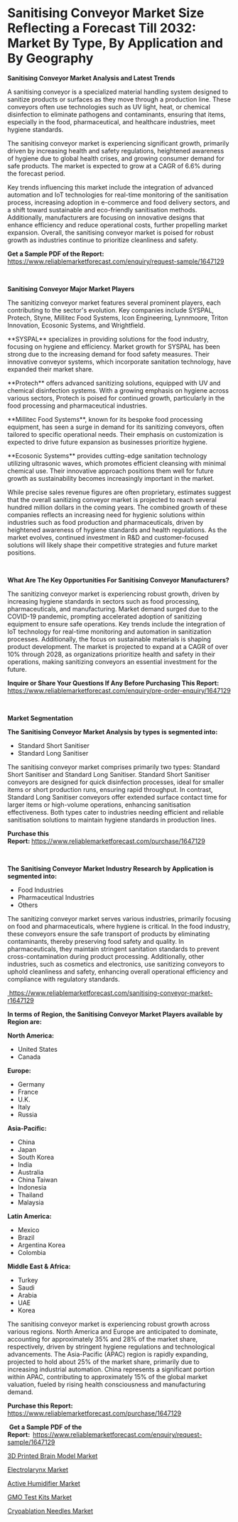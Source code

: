 <p><h1>Sanitising Conveyor Market Size Reflecting a Forecast Till 2032: Market By Type, By Application and By Geography</h1></p><p><strong>Sanitising Conveyor Market Analysis and Latest Trends</strong></p>
<p><p>A sanitising conveyor is a specialized material handling system designed to sanitize products or surfaces as they move through a production line. These conveyors often use technologies such as UV light, heat, or chemical disinfection to eliminate pathogens and contaminants, ensuring that items, especially in the food, pharmaceutical, and healthcare industries, meet hygiene standards.</p><p>The sanitising conveyor market is experiencing significant growth, primarily driven by increasing health and safety regulations, heightened awareness of hygiene due to global health crises, and growing consumer demand for safe products. The market is expected to grow at a CAGR of 6.6% during the forecast period. </p><p>Key trends influencing this market include the integration of advanced automation and IoT technologies for real-time monitoring of the sanitisation process, increasing adoption in e-commerce and food delivery sectors, and a shift toward sustainable and eco-friendly sanitisation methods. Additionally, manufacturers are focusing on innovative designs that enhance efficiency and reduce operational costs, further propelling market expansion. Overall, the sanitising conveyor market is poised for robust growth as industries continue to prioritize cleanliness and safety.</p></p>
<p><strong>Get a Sample PDF of the Report:&nbsp;</strong> <a href="https://www.reliablemarketforecast.com/enquiry/request-sample/1647129?utm_campaign=3445&utm_medium=2&utm_source=Github&utm_content=ia&utm_term=10042025&utm_id=sanitising-conveyor">https://www.reliablemarketforecast.com/enquiry/request-sample/1647129</a></p>
<p>&nbsp;</p>
<p><strong>Sanitising Conveyor Major Market Players</strong></p>
<p><p>The sanitizing conveyor market features several prominent players, each contributing to the sector's evolution. Key companies include SYSPAL, Protech, Styne, Millitec Food Systems, Icon Engineering, Lynnmoore, Triton Innovation, Ecosonic Systems, and Wrightfield. </p><p>**SYSPAL** specializes in providing solutions for the food industry, focusing on hygiene and efficiency. Market growth for SYSPAL has been strong due to the increasing demand for food safety measures. Their innovative conveyor systems, which incorporate sanitation technology, have expanded their market share. </p><p>**Protech** offers advanced sanitizing solutions, equipped with UV and chemical disinfection systems. With a growing emphasis on hygiene across various sectors, Protech is poised for continued growth, particularly in the food processing and pharmaceutical industries. </p><p>**Millitec Food Systems**, known for its bespoke food processing equipment, has seen a surge in demand for its sanitizing conveyors, often tailored to specific operational needs. Their emphasis on customization is expected to drive future expansion as businesses prioritize hygiene.</p><p>**Ecosonic Systems** provides cutting-edge sanitation technology utilizing ultrasonic waves, which promotes efficient cleansing with minimal chemical use. Their innovative approach positions them well for future growth as sustainability becomes increasingly important in the market.</p><p>While precise sales revenue figures are often proprietary, estimates suggest that the overall sanitizing conveyor market is projected to reach several hundred million dollars in the coming years. The combined growth of these companies reflects an increasing need for hygienic solutions within industries such as food production and pharmaceuticals, driven by heightened awareness of hygiene standards and health regulations. As the market evolves, continued investment in R&D and customer-focused solutions will likely shape their competitive strategies and future market positions.</p></p>
<p>&nbsp;</p>
<p><strong>What Are The Key Opportunities For Sanitising Conveyor Manufacturers?</strong></p>
<p><p>The sanitizing conveyor market is experiencing robust growth, driven by increasing hygiene standards in sectors such as food processing, pharmaceuticals, and manufacturing. Market demand surged due to the COVID-19 pandemic, prompting accelerated adoption of sanitizing equipment to ensure safe operations. Key trends include the integration of IoT technology for real-time monitoring and automation in sanitization processes. Additionally, the focus on sustainable materials is shaping product development. The market is projected to expand at a CAGR of over 10% through 2028, as organizations prioritize health and safety in their operations, making sanitizing conveyors an essential investment for the future.</p></p>
<p><strong>Inquire or Share Your Questions If Any Before Purchasing This Report:</strong> <a href="https://www.reliablemarketforecast.com/enquiry/pre-order-enquiry/1647129?utm_campaign=3445&utm_medium=2&utm_source=Github&utm_content=ia&utm_term=10042025&utm_id=sanitising-conveyor">https://www.reliablemarketforecast.com/enquiry/pre-order-enquiry/1647129</a></p>
<p>&nbsp;</p>
<p><strong>Market Segmentation</strong></p>
<p><strong>The Sanitising Conveyor Market Analysis by types is segmented into:</strong></p>
<p><ul><li>Standard Short Sanitiser</li><li>Standard Long Sanitiser</li></ul></p>
<p><p>The sanitising conveyor market comprises primarily two types: Standard Short Sanitiser and Standard Long Sanitiser. Standard Short Sanitiser conveyors are designed for quick disinfection processes, ideal for smaller items or short production runs, ensuring rapid throughput. In contrast, Standard Long Sanitiser conveyors offer extended surface contact time for larger items or high-volume operations, enhancing sanitisation effectiveness. Both types cater to industries needing efficient and reliable sanitisation solutions to maintain hygiene standards in production lines.</p></p>
<p><strong>Purchase this Report:&nbsp;</strong><a href="https://www.reliablemarketforecast.com/purchase/1647129?utm_campaign=3445&utm_medium=2&utm_source=Github&utm_content=ia&utm_term=10042025&utm_id=sanitising-conveyor">https://www.reliablemarketforecast.com/purchase/1647129</a></p>
<p>&nbsp;</p>
<p><strong>The Sanitising Conveyor Market Industry Research by Application is segmented into:</strong></p>
<p><ul><li>Food Industries</li><li>Pharmaceutical Industries</li><li>Others</li></ul></p>
<p><p>The sanitizing conveyor market serves various industries, primarily focusing on food and pharmaceuticals, where hygiene is critical. In the food industry, these conveyors ensure the safe transport of products by eliminating contaminants, thereby preserving food safety and quality. In pharmaceuticals, they maintain stringent sanitation standards to prevent cross-contamination during product processing. Additionally, other industries, such as cosmetics and electronics, use sanitizing conveyors to uphold cleanliness and safety, enhancing overall operational efficiency and compliance with regulatory standards.</p></p>
<p><a href="https://www.reliablemarketforecast.com/sanitising-conveyor-market-r1647129?utm_campaign=3445&utm_medium=2&utm_source=Github&utm_content=ia&utm_term=10042025&utm_id=sanitising-conveyor">&nbsp;https://www.reliablemarketforecast.com/sanitising-conveyor-market-r1647129</a></p>
<p><strong>In terms of Region, the Sanitising Conveyor Market Players available by Region are:</strong></p>
<p>
    <p> <strong> North America: </strong>
        <ul>
            <li>United States</li>
            <li>Canada</li>
        </ul>
        </p> 
    <p> <strong> Europe: </strong>
        <ul>
            <li>Germany</li>
            <li>France</li>
            <li>U.K.</li>
            <li>Italy</li>
            <li>Russia</li>
        </ul>
        </p> 
    <p> <strong> Asia-Pacific: </strong>
        <ul>
            <li>China</li>
            <li>Japan</li>
            <li>South Korea</li>
            <li>India</li>
            <li>Australia</li>
            <li>China Taiwan</li>
            <li>Indonesia</li>
            <li>Thailand</li>
            <li>Malaysia</li>
        </ul>
        </p> 
    <p> <strong> Latin America: </strong>
        <ul>
            <li>Mexico</li>
            <li>Brazil</li>
            <li>Argentina Korea</li>
            <li>Colombia</li>
        </ul>
        </p> 
    <p> <strong> Middle East & Africa: </strong>
        <ul>
            <li>Turkey</li>
            <li>Saudi</li>
            <li>Arabia</li>
            <li>UAE</li>
            <li>Korea</li>
        </ul>
    </p>
    </p>
<p><p>The sanitising conveyor market is experiencing robust growth across various regions. North America and Europe are anticipated to dominate, accounting for approximately 35% and 28% of the market share, respectively, driven by stringent hygiene regulations and technological advancements. The Asia-Pacific (APAC) region is rapidly expanding, projected to hold about 25% of the market share, primarily due to increasing industrial automation. China represents a significant portion within APAC, contributing to approximately 15% of the global market valuation, fueled by rising health consciousness and manufacturing demand.</p></p>
<p><strong>Purchase this Report: </strong><a href="https://www.reliablemarketforecast.com/purchase/1647129?utm_campaign=3445&utm_medium=2&utm_source=Github&utm_content=ia&utm_term=10042025&utm_id=sanitising-conveyor">https://www.reliablemarketforecast.com/purchase/1647129</a></p>
<p>&nbsp;<strong>Get a Sample PDF of the Report:&nbsp;&nbsp;</strong><a href="https://www.reliablemarketforecast.com/enquiry/request-sample/1647129?utm_campaign=3445&utm_medium=2&utm_source=Github&utm_content=ia&utm_term=10042025&utm_id=sanitising-conveyor">https://www.reliablemarketforecast.com/enquiry/request-sample/1647129</a></p>
<p><strong></strong></p>
<p><p><a href="https://www.linkedin.com/pulse/3d-printed-brain-model-market-forecast-report-highlights-bkdgf?utm_campaign=3445&utm_medium=2&utm_source=Github&utm_content=ia&utm_term=10042025&utm_id=sanitising-conveyor">3D Printed Brain Model Market</a></p><p><a href="https://www.linkedin.com/pulse/pulse-electrolarynx-rhythms-change-market-resonance-2025-2032-vwn8c?utm_campaign=3445&utm_medium=2&utm_source=Github&utm_content=ia&utm_term=10042025&utm_id=sanitising-conveyor">Electrolarynx Market</a></p><p><a href="https://www.linkedin.com/pulse/investment-potential-active-humidifier-market-scope-trends-forecasted-ynybf?utm_campaign=3445&utm_medium=2&utm_source=Github&utm_content=ia&utm_term=10042025&utm_id=sanitising-conveyor">Active Humidifier Market</a></p><p><a href="https://www.linkedin.com/pulse/gmo-test-kits-market-development-top-players-projected-size-4awlf?utm_campaign=3445&utm_medium=2&utm_source=Github&utm_content=ia&utm_term=10042025&utm_id=sanitising-conveyor">GMO Test Kits Market</a></p><p><a href="https://www.linkedin.com/pulse/why-cryoablation-needles-market-set-79-growth-2032-top-jzdmf?utm_campaign=3445&utm_medium=2&utm_source=Github&utm_content=ia&utm_term=10042025&utm_id=sanitising-conveyor">Cryoablation Needles Market</a></p></p>